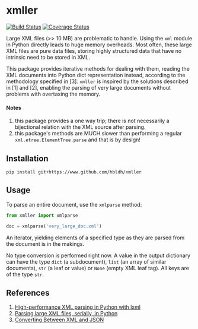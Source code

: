 # xmller

[![Build Status](https://travis-ci.org/hbldh/xmller.svg?branch=master)](https://travis-ci.org/hbldh/xmller)
[![Coverage Status](https://coveralls.io/repos/github/hbldh/xmller/badge.svg?branch=master)](https://coveralls.io/github/hbldh/xmller?branch=master)

Large XML files (>> 10 MB) are problematic to handle. Using the `xml` module 
in Python directly leads to huge memory overheads. Most often, these large XML 
files are pure data files, storing highly structured data that have no 
intrinsic need to be stored in XML.

This package provides iterative methods for dealing with them, reading the 
XML documents into Python dict representation instead, according to the 
methodology specified in \[3\]. `xmller` is inspired by the
solutions described in \[1\] and \[2\], enabling the parsing of very 
large documents without problems with overtaxing the memory. 

#### Notes

1. this package provides a one way trip; there is not necessarily a 
   bijectional relation with the XML source after parsing.
2. this package's methods are MUCH slower than performing a regular 
   `xml.etree.ElementTree.parse` and that is by design!

## Installation

```
pip install git+https://www.github.com/hbldh/xmller
```

## Usage

To parse an entire document, use the `xmlparse` method:

```python
from xmller import xmlparse

doc = xmlparse('very_large_doc.xml')

```

An iterator, yielding elements of a specified type as they are parsed from
the document is in the makings.

No type conversion is performed right now. A value in the output dictionary
can have the type `dict` (a subdocument), `list` (an array of similar 
documents), `str` (a leaf or value) or `None` (empty XML leaf tag). All keys
are of the type `str`.

## References

1. [High-performance XML parsing in Python with lxml](https://www.ibm.com/developerworks/xml/library/x-hiperfparse/)
2. [Parsing large XML files, serially, in Python](http://boscoh.com/programming/reading-xml-serially.html)
3. [Converting Between XML and JSON](http://www.xml.com/lpt/a/1658)

